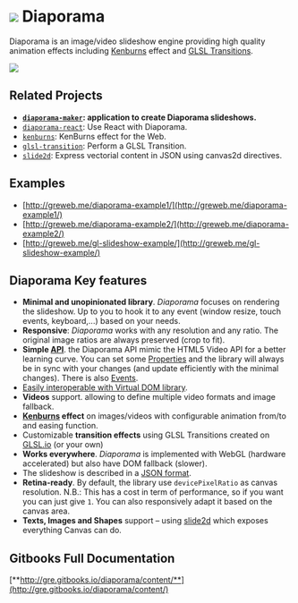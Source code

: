 ![](https://cloud.githubusercontent.com/assets/211411/7667405/7e5c14f0-fc06-11e4-8a96-8b3297728e28.png) Diaporama
=========
Diaporama is an image/video slideshow engine providing high quality animation effects including [Kenburns](http://github.com/gre/kenburns) effect and [GLSL Transitions](https://github.com/glslio/glsl-transition).

[![](https://nodei.co/npm/diaporama.png)](http://npmjs.org/package/diaporama)

Related Projects
---------------

- **[`diaporama-maker`](http://github.com/gre/diaporama-maker): application to create Diaporama slideshows.**
- [`diaporama-react`](http://github.com/glslio/diaporama-react): Use React with Diaporama.
- [`kenburns`](http://github.com/gre/kenburns): KenBurns effect for the Web.
- [`glsl-transition`](https://github.com/glslio/glsl-transition): Perform a GLSL Transition.
- [`slide2d`](https://github.com/gre/slide2d): Express vectorial content in JSON using canvas2d directives.

Examples
--------

- [http://greweb.me/diaporama-example1/](http://greweb.me/diaporama-example1/)
- [http://greweb.me/diaporama-example2/](http://greweb.me/diaporama-example2/)
- [http://greweb.me/gl-slideshow-example/](http://greweb.me/gl-slideshow-example/)


Diaporama Key features
------------

- **Minimal and unopinionated library**. *Diaporama* focuses on rendering the slideshow. Up to you to hook it to any event (window resize, touch events, keyboard,...) based on your needs.
- **Responsive**: *Diaporama* works with any resolution and any ratio. The original image ratios are always preserved (crop to fit).
- **Simple [API](docs/api.md)**. the Diaporama API mimic the HTML5 Video API for a better learning curve. You can set some [Properties](docs/props.md) and the library will always be in sync with your changes (and update efficiently with the minimal changes). There is also [Events](docs/events.md).
- [Easily interoperable with Virtual DOM library](docs/vdom.md).
- **Videos** support. allowing to define multiple video formats and image fallback.
- **[Kenburns](https://github.com/gre/kenburns) effect** on images/videos with configurable animation from/to and easing function.
- Customizable **transition effects** using GLSL Transitions created on [GLSL.io](https://glsl.io/) (or your own)
- **Works everywhere**. *Diaporama* is implemented with WebGL (hardware accelerated) but also have DOM fallback (slower).
- The slideshow is described in a [JSON format](docs/format.md).
- **Retina-ready**. By default, the library use `devicePixelRatio` as canvas resolution. N.B.: This has a cost in term of performance, so if you want you can just give `1`. You can also responsively adapt it based on the canvas area.
- **Texts, Images and Shapes** support – using [slide2d](https://github.com/gre/slide2d) which exposes everything Canvas can do.

Gitbooks Full Documentation
------------

[**http://gre.gitbooks.io/diaporama/content/**](http://gre.gitbooks.io/diaporama/content/)
